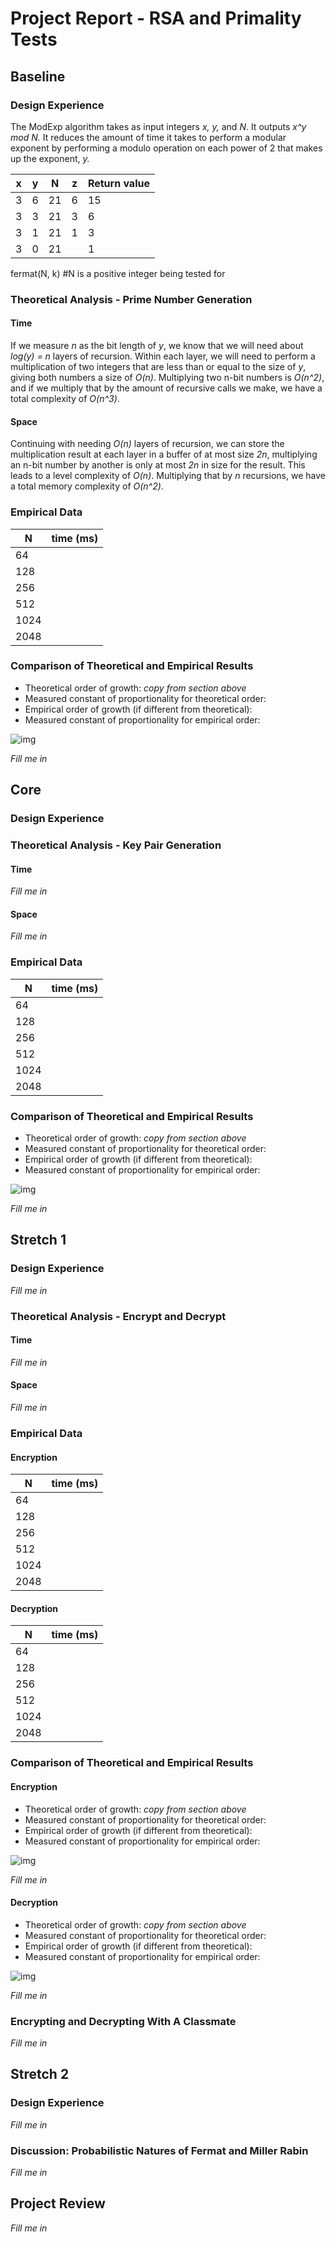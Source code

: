 # Project Report - RSA and Primality Tests

## Baseline

### Design Experience

The ModExp algorithm takes as input integers *x, y,* and *N*. It outputs *x^y mod N.*
It reduces the amount of time it takes to perform a modular exponent by performing a
modulo operation on each power of 2 that makes up the exponent, *y.*

| x | y | N | z | Return value |
|---|---|---|---|--------------|
| 3 | 6 | 21 | 6 | 15|
| 3 | 3 | 21 | 3 | 6 |
| 3 | 1 | 21 | 1 | 3 |
| 3 | 0 | 21 |   | 1 |

fermat(N, k) #N is a positive integer being tested for

### Theoretical Analysis - Prime Number Generation

#### Time 

If we measure *n* as the bit length of *y*, we know that we will need about
*log(y) = n* layers of recursion. Within each layer, we will need to perform a multiplication
of two integers that are less than or equal to the size of *y*, giving both numbers
a size of *O(n)*. Multiplying two n-bit numbers is *O(n^2)*, and if we multiply that by
the amount of recursive calls we make, we have a total complexity of *O(n^3)*.

#### Space

Continuing with needing *O(n)* layers of recursion, we can store the multiplication result
at each layer in a buffer of at most size *2n*, multiplying an n-bit number
by another is only at most *2n* in size for the result. This leads to
a level complexity of *O(n)*. Multiplying that by *n* recursions,
we have a total memory complexity of *O(n^2)*.

### Empirical Data

| N    | time (ms) |
|------|-----------|
| 64   |           |
| 128  |           |
| 256  |           |
| 512  |           |
| 1024 |           |
| 2048 |           |

### Comparison of Theoretical and Empirical Results

- Theoretical order of growth: *copy from section above* 
- Measured constant of proportionality for theoretical order: 
- Empirical order of growth (if different from theoretical): 
- Measured constant of proportionality for empirical order: 

![img](img.png)

*Fill me in*

## Core

### Design Experience



### Theoretical Analysis - Key Pair Generation

#### Time 

*Fill me in*

#### Space

*Fill me in*

### Empirical Data

| N    | time (ms) |
|------|-----------|
| 64   |           |
| 128  |           |
| 256  |           |
| 512  |           |
| 1024 |           |
| 2048 |           |

### Comparison of Theoretical and Empirical Results

- Theoretical order of growth: *copy from section above* 
- Measured constant of proportionality for theoretical order: 
- Empirical order of growth (if different from theoretical): 
- Measured constant of proportionality for empirical order: 

![img](img.png)

*Fill me in*

## Stretch 1

### Design Experience

*Fill me in*

### Theoretical Analysis - Encrypt and Decrypt

#### Time 

*Fill me in*

#### Space

*Fill me in*

### Empirical Data

#### Encryption

| N    | time (ms) |
|------|-----------|
| 64   |           |
| 128  |           |
| 256  |           |
| 512  |           |
| 1024 |           |
| 2048 |           |

#### Decryption

| N    | time (ms) |
|------|-----------|
| 64   |           |
| 128  |           |
| 256  |           |
| 512  |           |
| 1024 |           |
| 2048 |           |

### Comparison of Theoretical and Empirical Results

#### Encryption

- Theoretical order of growth: *copy from section above* 
- Measured constant of proportionality for theoretical order: 
- Empirical order of growth (if different from theoretical): 
- Measured constant of proportionality for empirical order: 

![img](img.png)

*Fill me in*

#### Decryption

- Theoretical order of growth: *copy from section above* 
- Measured constant of proportionality for theoretical order: 
- Empirical order of growth (if different from theoretical): 
- Measured constant of proportionality for empirical order: 

![img](img.png)

*Fill me in*

### Encrypting and Decrypting With A Classmate

*Fill me in*

## Stretch 2

### Design Experience

*Fill me in*

### Discussion: Probabilistic Natures of Fermat and Miller Rabin 

*Fill me in*

## Project Review

*Fill me in*

